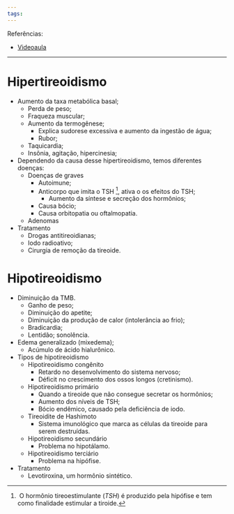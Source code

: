 ```yaml
---
tags:
---
```

Referências: 
* [Videoaula](https://youtu.be/1gpE_29p-KM?si=u6GpG6s41BUGsaUm)

---
 
# Hipertireoidismo 
* Aumento da taxa metabólica basal; 
	* Perda de peso;
	* Fraqueza muscular;
	* Aumento da termogênese;
		* Explica sudorese excessiva e aumento da ingestão de água;
		* Rubor;
	* Taquicardia; 
	* Insônia, agitação, hipercinesia;
* Dependendo da causa desse hipertireoidismo, temos diferentes doenças: 
	* Doenças de graves
		* Autoimune; 
		* Anticorpo que imita o TSH [^1], ativa o os efeitos do TSH;
			* Aumento da síntese e secreção dos hormônios;
		* Causa bócio;
		* Causa orbitopatia ou oftalmopatia.
	* Adenomas
* Tratamento 
	* Drogas antitireoidianas; 
	* Iodo radioativo; 
	* Cirurgia de remoção da tireoide. 
# Hipotireoidismo
* Diminuição da TMB. 
	* Ganho de peso; 
	* Diminuição do apetite; 
	* Diminuição da produção de calor (intolerância ao frio);
	* Bradicardia; 
	* Lentidão; sonolência.
* Edema generalizado (mixedema); 
	* Acúmulo de ácido hialurônico. 
* Tipos de hipotireoidismo
	* Hipotireoidismo congênito 
		* Retardo no desenvolvimento do sistema nervoso; 
		* Déficit no crescimento dos ossos longos (cretinismo).
	* Hipotireoidismo primário
		* Quando a tireoide que não consegue secretar os hormônios;
		* Aumento dos níveis de TSH;
		* Bócio endêmico, causado pela deficiência de iodo. 
	* Tireoidite de Hashimoto 
		* Sistema imunológico que marca as células da tireoide para serem destruídas. 
	* Hipotireoidismo secundário 
		* Problema no hipotálamo. 
	* Hipotireoidismo terciário
		* Problema na hipófise. 
* Tratamento
	* Levotiroxina, um hormônio sintético. 

[^1]:  O hormônio tireoestimulante (_TSH_) é produzido pela hipófise e tem como finalidade estimular a tiroide.
[^2]: 